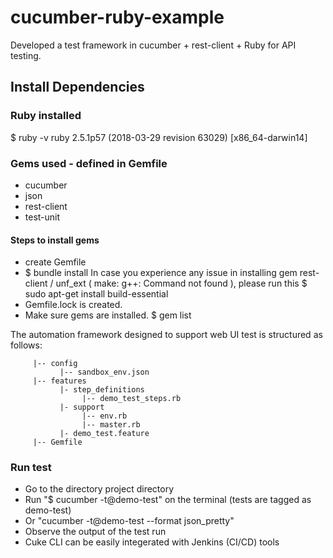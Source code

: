 # cucumber-ruby-example

Developed a test framework in cucumber + rest-client + Ruby for API testing. 

## Install Dependencies

### Ruby installed		
$ ruby -v 
ruby 2.5.1p57 (2018-03-29 revision 63029) [x86_64-darwin14]

### Gems used - defined in Gemfile
 * cucumber
 * json
 * rest-client
 * test-unit
 
#### Steps to install gems
 * create Gemfile
 * $ bundle install
In case you experience any issue in installing gem rest-client / unf_ext ( make: g++: Command not found ), please run this 
                          $ sudo apt-get install build-essential
 * Gemfile.lock is created.
 * Make sure gems are installed. $ gem list 

The automation framework designed to support web UI test is structured as follows:
```  
     |-- config
           |-- sandbox_env.json
     |-- features
           |- step_definitions
                |-- demo_test_steps.rb
           |- support
                |-- env.rb
                |-- master.rb
           |- demo_test.feature
     |-- Gemfile      
```
### Run test
* Go to the directory project directory
* Run "$ cucumber -t@demo-test" on the terminal (tests are tagged as demo-test)
* Or "cucumber -t@demo-test --format json_pretty"
* Observe the output of the test run
* Cuke CLI can be easily integerated with Jenkins (CI/CD) tools
